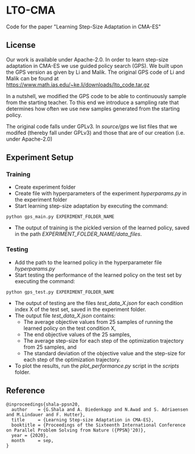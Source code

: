 # LTO-CMA
Code for the paper "Learning Step-Size Adaptation in CMA-ES"
## License
Our work is available under Apache-2.0. In order to learn step-size adaptation in CMA-ES we use guided policy search (GPS).
We built upon the GPS version as given by Li and Malik. The original GPS code of Li and Malik can be found at https://www.math.ias.edu/~ke.li/downloads/lto_code.tar.gz

In a nutshell, we modified the GPS code to be able to continuously sample from the starting teacher. To this end we introduce a sampling rate that determines how often we use new samples generated from the starting policy.

The original code falls under GPLv3. In *source/gps* we list files that we modifed (thereby fall under GPLv3) and those that are of our creation (i.e. under Apache-2.0)

## Experiment Setup
### Training
- Create experiment folder
- Create file with hyperparameters of the experiment *hyperparams.py* in the experiment folder
- Start learning step-size adaptation by executing the command:
```
python gps_main.py EXPERIMENT_FOLDER_NAME
```
- The output of training is the pickled version of the learned policy, saved in the path *EXPERIMENT_FOLDER_NAME/data_files*.
### Testing
- Add the path to the learned policy in the hyperparameter file *hyperparams.py*
- Start testing the performance of the learned policy on the test set by executing the command:
```
python gps_test.py EXPERIMENT_FOLDER_NAME
```
- The output of testing are the files *test_data_X.json* for each condition index X of the test set, saved in the experiment folder.
- The output file *test_data_X.json* contains:
  - The average objective values from 25 samples of running the learned policy on the test condition X,
  - The end objective values of the 25 samples,
  - The average step-size for each step of the optimization trajectory from 25 samples, and 
  - The standard deviation of the objective value and the step-size for each step of the optimization trajectory.
- To plot the results, run the *plot_performance.py* script in the *scripts* folder.
## Reference
```
@inproceedings{shala-ppsn20,
  author    = {G.Shala and A. Biedenkapp and N.Awad and S. Adriaensen and M.Lindauer and F. Hutter},
  title     = {Learning Step-size Adaptation in CMA-ES},
  booktitle = {Proceedings of the Sixteenth International Conference on Parallel Problem Solving from Nature ({PPSN}'20)},
  year = {2020},
  month     = sep,
}
```
